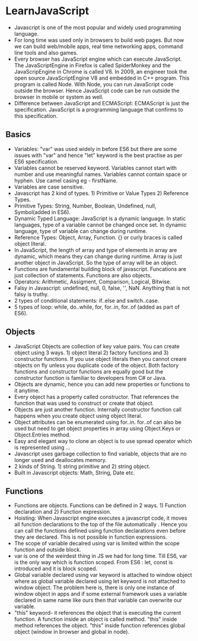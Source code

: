 # LearnJavaScript
- Javascript is one of the most popular and widely used programming language.
- For long time was used only in browsers to build web pages. But now we can build web/mobile apps, real time networking apps, command line tools and also games.
- Every browser has JavaScript engine which can execute JavaScript. The JavaScriptEngine in Firefox is called SpiderMonkey and the JavaScripEngine in Chrome is called V8. In 2009, an engineer took the open source JavaScriptEngine V8 and embedded in C++ program. This program is called Node. With Node, you can run JavaScript code outside the browser. Hence JavaScript code can be run outside the browser in mobile or system as well.
- Difference between JavaScript and ECMAScript: ECMAScript is just the specification. JavaScript is a programming language that confirms to this specification.

## Basics
- Variables: "var" was used widely in before ES6 but there are some issues with "var" and hence "let" keyword is the best practise as per ES6 specification.
- Variables cannot be reserved keyword. Variables cannot start with number and use meaningful names. Variables cannot contain space or hyphen. Use camel casing eg - firstName.
- Variables are case sensitive.
- Javascript has 2 kind of types. 1) Primitive or Value Types 2) Reference Types.
- Primitive Types: String, Number, Boolean, Undefined, null, Symbol(added in ES6).
- Dynamic Typed Language: JavaScript is a dynamic language. In static languages, type of a variable cannot be changed once set. In dynamic language, type of variable can change during runtime.
- Reference Types: Object, Array, Function. {} or curly braces is called object literal.
- In JavaScript, the length of array and type of elements in array are dynamic, which means they can change during runtime. Array is just another object in JavaScript. So the type of array will be an object.
- Functions are fundamental building block of javascript. Funcations are just collection of statements. Functions are also objects.
- Operators: Arithmetic, Assigment, Comparison, Logical, Bitwise.
- Falsy in Javascript: undefined, null, 0, false, '', NaN. Anything that is not falsy is truthy.
- 2 types of conditional statements: if..else and switch..case.
- 5 types of loop: while, do..while, for, for..in, for..of (added as part of ES6).

## Objects
- JavaScript Objects are collection of key value pairs. You can create object using 3 ways. 1) object literal 2) factory functions and 3) constructor functions. If you use object literals then you cannot creare objects on fly unless you duplicate code of the object. Both factory functions and constructor functions are equally good but the constructor function is familiar to developers from C# or Java.
- Objects are dynamic, hence you can add new properties or functions to it anytime.
- Every object has a property called constructor. That references the function that was used to construct or create that object.
- Objects are just another function. Internally constructor function call happens when you create object using object literal.
- Object attributes can be enumerated using for..in. for..of can also be used but need to get object properties in array using Object.Keys or Object.Entries method.
- Easy and elegant way to clone an object is to use spread operator which is represented using ...
- Javascript uses garbage collection to find variable, objects that are no longer used and deallocates memory.
- 2 kinds of String. 1) string primitive and 2) string object.
- Built in Javascript objects: Math, String, Date etc.

## Functions
- Functions are objects. Functions can be defined in 2 ways. 1) Function declaration and 2) Function expression.
- Hoisting: When Javascript engine executes a javascript code, it moves all function declarations to the top of the file automatically . Hence you can call the functions defined using function declarations even before they are declared. This is not possible in function expressions.
- The scope of variable decalred using var is limited within the scope function and outside block.
- var is one of the weirdest thing in JS we had for long time. Till ES6, var is the only way which is function scoped. From ES6 : let, const is introduced and it is block scoped.
- Global variable declared using var keyword is attached to window object where as global variable declared using let keyword is not attached to window object. The problem here is, there is only one instance of window object in apps and if some external framework uses a variable declared in same name like ours then that variable can overwrite our variable.
- "this" keyword- it references the object that is executing the current function. A function inside an object is called method. "this" inside method references the object. "this" inside function references global object (window in browser and global in node).
